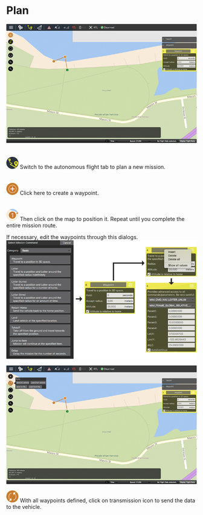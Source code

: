 # Plan

![](images/quickstart/1_2_autonomous_flight_screen.jpg)
<br>
<br>
<br>
![](images/quickstart/1_2_ic_autonomous_flight_.png) Switch to the autonomous flight tab to plan a new mission.
<br>
<br>
<br>
![](images/quickstart/1_2_ic_autonomous_flight_new_waypoint.png) Click here to create a waypoint.
<br>
<br>
<br>
![](images/quickstart/1_2_ic_autonomous_flight_mao_position.png) Then click on the map to position it. Repeat until you complete the entire mission route.



If necessary, edit the waypoints through this dialogs.
![](images/quickstart/1_2_autonomous_flight_screen_edit_waypoints.png)



![](images/quickstart/1_2_autonomous_flight_screen_send_to_vehicle.jpg)

![](images/quickstart/1_2_ic_autonomous_flight_screen_send_to_vehicle.png) With all waypoints defined, click on transmission icon to send the data to the vehicle.
